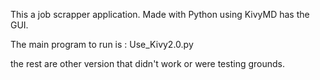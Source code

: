 This a job scrapper application. Made with Python using KivyMD has the GUI. 


The main program to run is : Use_Kivy2.0.py

the rest are other version that didn't work or were testing grounds.

